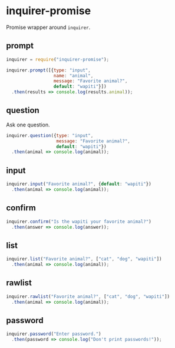 
inquirer-promise
================

Promise wrapper around `inquirer`.

## prompt

```javascript
inquirer = require("inquirer-promise");

inquirer.prompt([{type: "input",
                  name: "animal",
                  message: "Favorite animal?",
                  default: "wapiti"}])
  .then(results => console.log(results.animal));
```

## question

Ask one question.

```javascript
inquirer.question({type: "input",
                   message: "Favorite animal?",
                   default: "wapiti"})
  .then(animal => console.log(animal));
```

## input

```javascript
inquirer.input("Favorite animal?", {default: "wapiti"})
  .then(animal => console.log(animal));
```

## confirm

```javascript
inquirer.confirm("Is the wapiti your favorite animal?")
  .then(answer => console.log(answer));
```

## list

```javascript
inquirer.list("Favorite animal?", ["cat", "dog", "wapiti"])
  .then(animal => console.log(animal));
```

## rawlist

```javascript
inquirer.rawlist("Favorite animal?", ["cat", "dog", "wapiti"])
  .then(animal => console.log(animal));
```

## password

```javascript
inquirer.password("Enter password.")
  .then(password => console.log("Don't print passwords!"));
```


